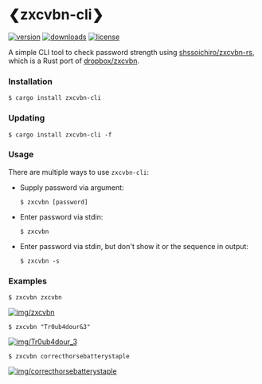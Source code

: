 # ❮zxcvbn-cli❯

[![version][badges/version]][crates.io/zxcvbn-cli]
[![downloads][badges/downloads]][crates.io/zxcvbn-cli]
[![license][badges/license]][license]

A simple CLI tool to check password strength using [shssoichiro/zxcvbn-rs](https://github.com/shssoichiro/zxcvbn-rs), which is a Rust port of [dropbox/zxcvbn](https://github.com/dropbox/zxcvbn).

### Installation
```console
$ cargo install zxcvbn-cli
```

### Updating
```console
$ cargo install zxcvbn-cli -f
```

### Usage
There are multiple ways to use `zxcvbn-cli`:

- Supply password via argument:
    ```console
    $ zxcvbn [password]
    ```

- Enter password via stdin:
    ```console
    $ zxcvbn
    ```

- Enter password via stdin, but don't show it or the sequence in output:
    ```console
    $ zxcvbn -s
    ```


### Examples
```console
$ zxcvbn zxcvbn
```
[![img/zxcvbn]][img/zxcvbn]

```console
$ zxcvbn "Tr0ub4dour&3"
```
[![img/Tr0ub4dour_3]][img/Tr0ub4dour_3]

```console
$ zxcvbn correcthorsebatterystaple
```
[![img/correcthorsebatterystaple]][img/correcthorsebatterystaple]

[crates.io/zxcvbn-cli]: https://crates.io/crates/zxcvbn-cli

[license]: https://github.com/u32i64/zxcvbn-cli/blob/master/LICENSE
[changelog]: https://github.com/u32i64/zxcvbn-cli/blob/master/CHANGELOG.md

[badges/version]: https://img.shields.io/crates/v/zxcvbn-cli.svg?style=for-the-badge
[badges/downloads]: https://img.shields.io/crates/d/zxcvbn-cli.svg?style=for-the-badge
[badges/license]: https://img.shields.io/crates/l/zxcvbn-cli.svg?style=for-the-badge

[img/zxcvbn]: https://raw.githubusercontent.com/u32i64/zxcvbn-cli/master/img/zxcvbn.png
[img/Tr0ub4dour_3]: https://raw.githubusercontent.com/u32i64/zxcvbn-cli/master/img/Tr0ub4dour_3.png
[img/correcthorsebatterystaple]: https://raw.githubusercontent.com/u32i64/zxcvbn-cli/master/img/correcthorsebatterystaple.png
